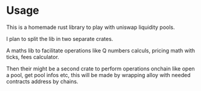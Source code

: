 # Usage
This is a homemade rust library to play with uniswap liquidity pools.

I plan to split the lib in two separate crates.

A maths lib to facilitate operations like Q numbers calculs, pricing math with ticks, fees calculator.

Then their might be a second crate to perform operations onchain like open a pool, get pool infos etc, this will be made by wrapping alloy with needed contracts address by chains.

